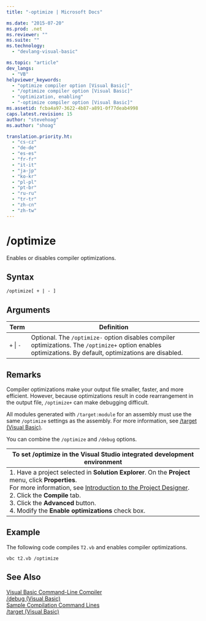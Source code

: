```yaml
---
title: "-optimize | Microsoft Docs"

ms.date: "2015-07-20"
ms.prod: .net
ms.reviewer: ""
ms.suite: ""
ms.technology: 
  - "devlang-visual-basic"

ms.topic: "article"
dev_langs: 
  - "VB"
helpviewer_keywords: 
  - "optimize compiler option [Visual Basic]"
  - "/optimize compiler option [Visual Basic]"
  - "optimization, enabling"
  - "-optimize compiler option [Visual Basic]"
ms.assetid: fcba4a97-3622-4b87-a891-0f77deab4998
caps.latest.revision: 15
author: "stevehoag"
ms.author: "shoag"

translation.priority.ht: 
  - "cs-cz"
  - "de-de"
  - "es-es"
  - "fr-fr"
  - "it-it"
  - "ja-jp"
  - "ko-kr"
  - "pl-pl"
  - "pt-br"
  - "ru-ru"
  - "tr-tr"
  - "zh-cn"
  - "zh-tw"
---
```

# /optimize
Enables or disables compiler optimizations.  
  
## Syntax  
  
```  
/optimize[ + | - ]  
```  
  
## Arguments  
  
|Term|Definition|  
|---|---|  
|`+` &#124; `-`|Optional. The `/optimize-` option disables compiler optimizations. The `/optimize+` option enables optimizations. By default, optimizations are disabled.|  
  
## Remarks  
 Compiler optimizations make your output file smaller, faster, and more efficient. However, because optimizations result in code rearrangement in the output file, `/optimize+` can make debugging difficult.  
  
 All modules generated with `/target:module` for an assembly must use the same `/optimize` settings as the assembly. For more information, see [/target (Visual Basic)](../../../visual-basic/reference/command-line-compiler/target.md).  
  
 You can combine the `/optimize` and `/debug` options.  
  
|To set /optimize in the Visual Studio integrated development environment|  
|---|  
|1.  Have a project selected in **Solution Explorer**. On the **Project** menu, click **Properties**.<br />     For more information, see [Introduction to the Project Designer](http://msdn.microsoft.com/en-us/898dd854-c98d-430c-ba1b-a913ce3c73d7).<br />2.  Click the **Compile** tab.<br />3.  Click the **Advanced** button.<br />4.  Modify the **Enable optimizations** check box.|  
  
## Example  
 The following code compiles `T2.vb` and enables compiler optimizations.  
  
```  
vbc t2.vb /optimize  
```  
  
## See Also  
 [Visual Basic Command-Line Compiler](../../../visual-basic/reference/command-line-compiler/index.md)   
 [/debug (Visual Basic)](../../../visual-basic/reference/command-line-compiler/debug.md)   
 [Sample Compilation Command Lines](../../../visual-basic/reference/command-line-compiler/sample-compilation-command-lines.md)   
 [/target (Visual Basic)](../../../visual-basic/reference/command-line-compiler/target.md)
